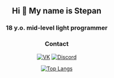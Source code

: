 <div align="center">
  
## Hi 👋 My name is Stepan
### 18 y.o. mid-level light programmer

### Contact
[![VK](https://img.shields.io/badge/-VK-0077FF?style=for-the-badge&logo=vk&logoColor=FFFFFF)](https://vk.com/dlaremme)
[![Discord](https://img.shields.io/badge/-DISCORD-5865F2?style=for-the-badge&logo=discord&logoColor=FFFFFF)](https://discordapp.com/users/978778882482274314)


[![Top Langs](https://github-readme-stats.vercel.app/api/top-langs/?username=SMamashin&layout=compact&theme=github_dark&count_private=true)](https://github.com/anuraghazra/github-readme-stats)

</div>
